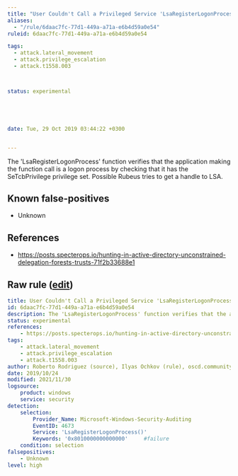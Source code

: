 ```yaml
---
title: "User Couldn't Call a Privileged Service 'LsaRegisterLogonProcess'"
aliases:
  - "/rule/6daac7fc-77d1-449a-a71a-e6b4d59a0e54"
ruleid: 6daac7fc-77d1-449a-a71a-e6b4d59a0e54

tags:
  - attack.lateral_movement
  - attack.privilege_escalation
  - attack.t1558.003



status: experimental





date: Tue, 29 Oct 2019 03:44:22 +0300


---
```


The 'LsaRegisterLogonProcess' function verifies that the application making the function call is a logon process by checking that it has the SeTcbPrivilege privilege set. Possible Rubeus tries to get a handle to LSA.

<!--more-->


## Known false-positives

* Unknown



## References

* https://posts.specterops.io/hunting-in-active-directory-unconstrained-delegation-forests-trusts-71f2b33688e1


## Raw rule ([edit](https://github.com/SigmaHQ/sigma/edit/master/rules/windows/builtin/security/win_user_couldnt_call_privileged_service_lsaregisterlogonprocess.yml))
```yaml
title: User Couldn't Call a Privileged Service 'LsaRegisterLogonProcess'
id: 6daac7fc-77d1-449a-a71a-e6b4d59a0e54
description: The 'LsaRegisterLogonProcess' function verifies that the application making the function call is a logon process by checking that it has the SeTcbPrivilege privilege set. Possible Rubeus tries to get a handle to LSA.
status: experimental
references:
    - https://posts.specterops.io/hunting-in-active-directory-unconstrained-delegation-forests-trusts-71f2b33688e1
tags:
    - attack.lateral_movement
    - attack.privilege_escalation
    - attack.t1558.003
author: Roberto Rodriguez (source), Ilyas Ochkov (rule), oscd.community
date: 2019/10/24
modified: 2021/11/30
logsource:
    product: windows
    service: security
detection:
    selection:
        Provider_Name: Microsoft-Windows-Security-Auditing
        EventID: 4673
        Service: 'LsaRegisterLogonProcess()'
        Keywords: '0x8010000000000000'     #failure
    condition: selection
falsepositives:
    - Unknown
level: high

```

